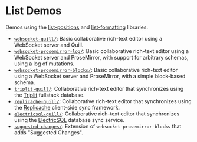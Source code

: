 # List Demos

Demos using the [list-positions](https://github.com/mweidner037/list-positions#readme) and [list-formatting](https://github.com/mweidner037/list-formatting#readme) libraries.

- [`websocket-quill/`](./websocket-quill#readme): Basic collaborative rich-text editor using a WebSocket server and Quill.
- [`websocket-prosemirror-log/`](./websocket-prosemirror-log#readme): Basic collaborative rich-text editor using a WebSocket server and ProseMirror, with support for arbitrary schemas, using a log of mutations.
- [`websocket-prosemirror-blocks/`](./websocket-prosemirror-blocks#readme): Basic collaborative rich-text editor using a WebSocket server and ProseMirror, with a simple block-based schema.
- [`triplit-quill/`](./triplit-quill#readme): Collaborative rich-text editor that synchronizes using the [Triplit](https://www.triplit.dev/) fullstack database.
- [`replicache-quill/`](./replicache-quill#readme): Collaborative rich-text editor that synchronizes using the [Replicache](https://replicache.dev/) client-side sync framework.
- [`electricsql-quill/`](./electricsql-quill#readme): Collaborative rich-text editor that synchronizes using the [ElectricSQL](https://electric-sql.com/) database sync service.
- [`suggested-changes/`](./suggested-changes/#readme): Extension of `websocket-prosemirror-blocks` that adds "Suggested Changes".
